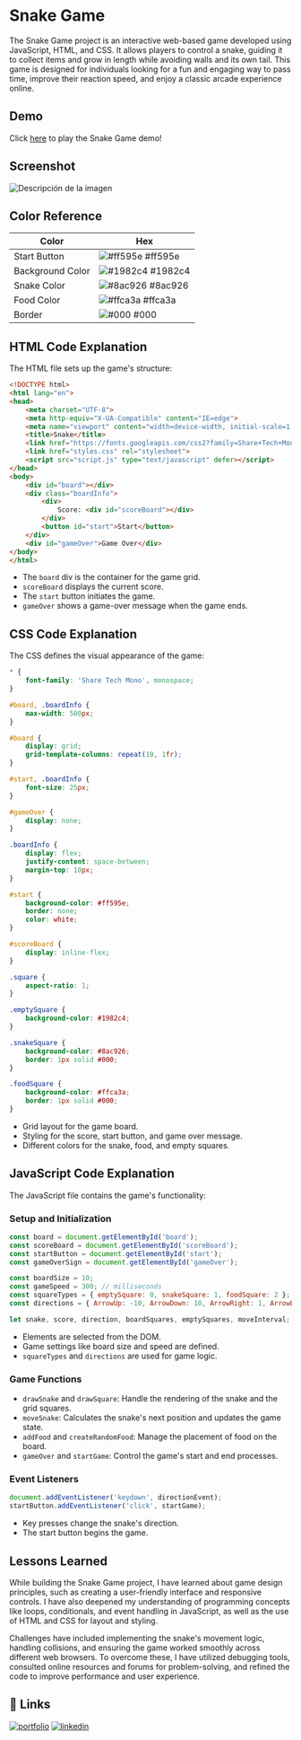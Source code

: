 # Snake Game

The Snake Game project is an interactive web-based game developed using JavaScript, HTML, and CSS. It allows players to control a snake, guiding it to collect items and grow in length while avoiding walls and its own tail. This game is designed for individuals looking for a fun and engaging way to pass time, improve their reaction speed, and enjoy a classic arcade experience online.

## Demo

Click [here](https://65f731f00df21dafc2ec2e80--soft-sprite-1150b7.netlify.app/) to play the Snake Game demo!

## Screenshot

![Descripción de la imagen](https://i.imgur.com/SQ4ozWd.png)
## Color Reference

| Color             | Hex                                                                |
| ----------------- | ------------------------------------------------------------------ |
| Start Button | ![#ff595e](https://via.placeholder.com/10/ff595e?text=+) #ff595e |
| Background Color | ![#1982c4](https://via.placeholder.com/10/1982c4?text=+) #1982c4 |
| Snake Color | ![#8ac926](https://via.placeholder.com/10/8ac926?text=+) #8ac926 |
| Food Color | ![#ffca3a](https://via.placeholder.com/10/ffca3a?text=+) #ffca3a |
| Border | ![#000](https://via.placeholder.com/10/000?text=+) #000 |

## HTML Code Explanation
The HTML file sets up the game's structure:

```html
<!DOCTYPE html>
<html lang="en">
<head>
    <meta charset="UTF-8">
    <meta http-equiv="X-UA-Compatible" content="IE=edge">
    <meta name="viewport" content="width=device-width, initial-scale=1.0">
    <title>Snake</title>
    <link href="https://fonts.googleapis.com/css2?family=Share+Tech+Mono&display=swap" rel="stylesheet">
    <link href="styles.css" rel="stylesheet">
    <script src="script.js" type="text/javascript" defer></script>
</head>
<body>
    <div id="board"></div>
    <div class="boardInfo">
        <div>
            Score: <div id="scoreBoard"></div>
        </div>
        <button id="start">Start</button>
    </div>
    <div id="gameOver">Game Over</div>
</body>
</html>
```

- The `board` div is the container for the game grid.
- `scoreBoard` displays the current score.
- The `start` button initiates the game.
- `gameOver` shows a game-over message when the game ends.

## CSS Code Explanation
The CSS defines the visual appearance of the game:

```css
* {
    font-family: 'Share Tech Mono', monospace;
}

#board, .boardInfo {
    max-width: 500px;
}

#board {
    display: grid;
    grid-template-columns: repeat(10, 1fr);
}

#start, .boardInfo {
    font-size: 25px;
}

#gameOver {
    display: none;
}

.boardInfo {
    display: flex;
    justify-content: space-between;
    margin-top: 10px;
}

#start {
    background-color: #ff595e;
    border: none;
    color: white;
}

#scoreBoard {
    display: inline-flex;
}

.square {
    aspect-ratio: 1;
}

.emptySquare {
    background-color: #1982c4;
}

.snakeSquare {
    background-color: #8ac926;
    border: 1px solid #000;
}

.foodSquare {
    background-color: #ffca3a;
    border: 1px solid #000;
}
```

- Grid layout for the game board.
- Styling for the score, start button, and game over message.
- Different colors for the snake, food, and empty squares.

## JavaScript Code Explanation
The JavaScript file contains the game's functionality:

### Setup and Initialization
```javascript
const board = document.getElementById('board');
const scoreBoard = document.getElementById('scoreBoard');
const startButton = document.getElementById('start');
const gameOverSign = document.getElementById('gameOver');

const boardSize = 10;
const gameSpeed = 300; // milliseconds
const squareTypes = { emptySquare: 0, snakeSquare: 1, foodSquare: 2 };
const directions = { ArrowUp: -10, ArrowDown: 10, ArrowRight: 1, ArrowLeft: -1 };

let snake, score, direction, boardSquares, emptySquares, moveInterval;
```

- Elements are selected from the DOM.
- Game settings like board size and speed are defined.
- `squareTypes` and `directions` are used for game logic.

### Game Functions
- `drawSnake` and `drawSquare`: Handle the rendering of the snake and the grid squares.
- `moveSnake`: Calculates the snake's next position and updates the game state.
- `addFood` and `createRandomFood`: Manage the placement of food on the board.
- `gameOver` and `startGame`: Control the game's start and end processes.

### Event Listeners
```javascript
document.addEventListener('keydown', directionEvent);
startButton.addEventListener('click', startGame);
```

- Key presses change the snake's direction.
- The start button begins the game.

## Lessons Learned

While building the Snake Game project, I have learned about game design principles, such as creating a user-friendly interface and responsive controls. I have also deepened my understanding of programming concepts like loops, conditionals, and event handling in JavaScript, as well as the use of HTML and CSS for layout and styling.

Challenges have included implementing the snake's movement logic, handling collisions, and ensuring the game worked smoothly across different web browsers. To overcome these, I have utilized debugging tools, consulted online resources and forums for problem-solving, and refined the code to improve performance and user experience.

## 🔗 Links
[![portfolio](https://img.shields.io/badge/my_portfolio-000?style=for-the-badge&logo=ko-fi&logoColor=white)](https://github.com/enekomtz1)
[![linkedin](https://img.shields.io/badge/linkedin-0A66C2?style=for-the-badge&logo=linkedin&logoColor=white)](https://www.linkedin.com/in/enekomtz)
